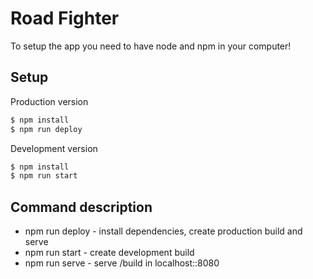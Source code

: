 # Road Fighter

To setup the app you need to have node and npm in your computer!

## Setup

Production version

```sh
$ npm install
$ npm run deploy
```

Development version

```sh
$ npm install
$ npm run start
```

## Command description

* npm run deploy - install dependencies, create production build and serve
* npm run start - create development build
* npm run serve - serve /build in localhost::8080